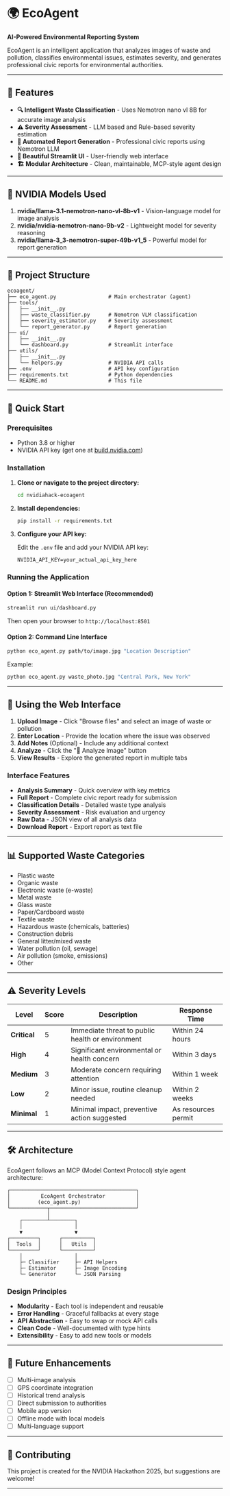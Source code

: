 # 🌍 EcoAgent

**AI-Powered Environmental Reporting System**

EcoAgent is an intelligent application that analyzes images of waste and pollution, classifies environmental issues, estimates severity, and generates professional civic reports for environmental authorities.

---

## 🎯 Features

- **🔍 Intelligent Waste Classification** - Uses Nemotron nano vl 8B for accurate image analysis
- **⚠️ Severity Assessment** - LLM based and Rule-based severity estimation
- **📝 Automated Report Generation** - Professional civic reports using Nemotron LLM
- **🎨 Beautiful Streamlit UI** - User-friendly web interface
- **🏗️ Modular Architecture** - Clean, maintainable, MCP-style agent design

---

## 🤖 NVIDIA Models Used

1. **nvidia/llama-3.1-nemotron-nano-vl-8b-v1** - Vision-language model for image analysis
2. **nvidia/nvidia-nemotron-nano-9b-v2** - Lightweight model for severity reasoning
3. **nvidia/llama-3_3-nemotron-super-49b-v1_5** - Powerful model for report generation

---

## 📁 Project Structure

```
ecoagent/
├── eco_agent.py                 # Main orchestrator (agent)
├── tools/
│   ├── __init__.py
│   ├── waste_classifier.py      # Nemotron VLM classification
│   ├── severity_estimator.py    # Severity assessment
│   └── report_generator.py      # Report generation
├── ui/
│   ├── __init__.py
│   └── dashboard.py             # Streamlit interface
├── utils/
│   ├── __init__.py
│   └── helpers.py               # NVIDIA API calls
├── .env                         # API key configuration
├── requirements.txt             # Python dependencies
└── README.md                    # This file
```

---

## 🚀 Quick Start

### Prerequisites

- Python 3.8 or higher
- NVIDIA API key (get one at [build.nvidia.com](https://build.nvidia.com/))

### Installation

1. **Clone or navigate to the project directory:**
   ```bash
   cd nvidiahack-ecoagent
   ```

2. **Install dependencies:**
   ```bash
   pip install -r requirements.txt
   ```

3. **Configure your API key:**
   
   Edit the `.env` file and add your NVIDIA API key:
   ```
   NVIDIA_API_KEY=your_actual_api_key_here
   ```

### Running the Application

#### Option 1: Streamlit Web Interface (Recommended)

```bash
streamlit run ui/dashboard.py
```

Then open your browser to `http://localhost:8501`

#### Option 2: Command Line Interface

```bash
python eco_agent.py path/to/image.jpg "Location Description"
```

Example:
```bash
python eco_agent.py waste_photo.jpg "Central Park, New York"
```

---

## 🎨 Using the Web Interface

1. **Upload Image** - Click "Browse files" and select an image of waste or pollution
2. **Enter Location** - Provide the location where the issue was observed
3. **Add Notes** (Optional) - Include any additional context
4. **Analyze** - Click the "🚀 Analyze Image" button
5. **View Results** - Explore the generated report in multiple tabs

### Interface Features

- **Analysis Summary** - Quick overview with key metrics
- **Full Report** - Complete civic report ready for submission
- **Classification Details** - Detailed waste type analysis
- **Severity Assessment** - Risk evaluation and urgency
- **Raw Data** - JSON view of all analysis data
- **Download Report** - Export report as text file

---

## 📊 Supported Waste Categories

- Plastic waste
- Organic waste
- Electronic waste (e-waste)
- Metal waste
- Glass waste
- Paper/Cardboard waste
- Textile waste
- Hazardous waste (chemicals, batteries)
- Construction debris
- General litter/mixed waste
- Water pollution (oil, sewage)
- Air pollution (smoke, emissions)
- Other

---

## ⚠️ Severity Levels

| Level | Score | Description | Response Time |
|-------|-------|-------------|---------------|
| **Critical** | 5 | Immediate threat to public health or environment | Within 24 hours |
| **High** | 4 | Significant environmental or health concern | Within 3 days |
| **Medium** | 3 | Moderate concern requiring attention | Within 1 week |
| **Low** | 2 | Minor issue, routine cleanup needed | Within 2 weeks |
| **Minimal** | 1 | Minimal impact, preventive action suggested | As resources permit |

---

## 🛠️ Architecture

EcoAgent follows an MCP (Model Context Protocol) style agent architecture:

```
┌─────────────────────────────────────────┐
│          EcoAgent Orchestrator          │
│         (eco_agent.py)                  │
└────────────┬────────────────────────────┘
             │
    ┌────────┴────────┐
    │                 │
    ▼                 ▼
┌─────────┐      ┌──────────┐
│  Tools  │      │   Utils  │
└─────────┘      └──────────┘
    │                 │
    ├─ Classifier     ├─ API Helpers
    ├─ Estimator      ├─ Image Encoding
    └─ Generator      └─ JSON Parsing
```

### Design Principles

- **Modularity** - Each tool is independent and reusable
- **Error Handling** - Graceful fallbacks at every stage
- **API Abstraction** - Easy to swap or mock API calls
- **Clean Code** - Well-documented with type hints
- **Extensibility** - Easy to add new tools or models

---

## 🚧 Future Enhancements

- [ ] Multi-image analysis
- [ ] GPS coordinate integration
- [ ] Historical trend analysis
- [ ] Direct submission to authorities
- [ ] Mobile app version
- [ ] Offline mode with local models
- [ ] Multi-language support
---

## 🤝 Contributing

This project is created for the NVIDIA Hackathon 2025, but suggestions are welcome!

---
